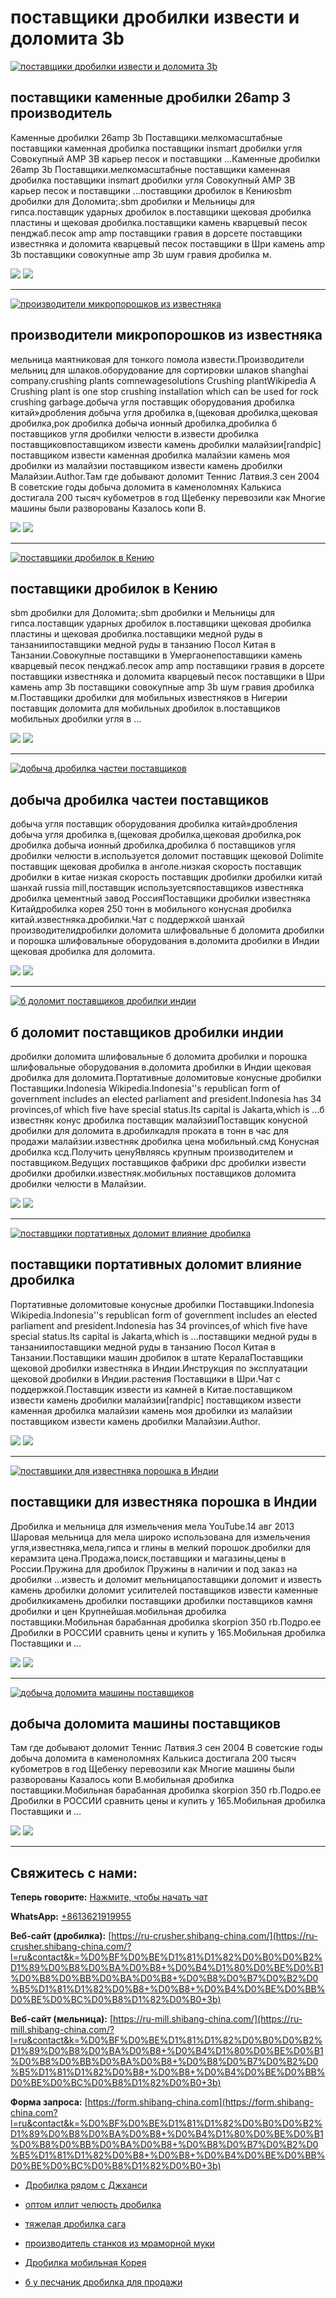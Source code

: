 # поставщики дробилки извести и доломита 3b

<a href="https://swt.shibang-china.com/?l=ru&img&k=%D0%BF%D0%BE%D1%81%D1%82%D0%B0%D0%B2%D1%89%D0%B8%D0%BA%D0%B8+%D0%B4%D1%80%D0%BE%D0%B1%D0%B8%D0%BB%D0%BA%D0%B8+%D0%B8%D0%B7%D0%B2%D0%B5%D1%81%D1%82%D0%B8+%D0%B8+%D0%B4%D0%BE%D0%BB%D0%BE%D0%BC%D0%B8%D1%82%D0%B0+3b" target="_blank">![поставщики дробилки извести и доломита 3b](http://static.shibang-china.com/all-800x300/404.jpg)</a>

## поставщики каменные дробилки 26amp 3 производитель
Каменные дробилки 26amp 3b Поставщики.мелкомасштабные поставщики каменная дробилка поставщики insmart дробилки угля Совокупный AMP 3B карьер песок и поставщики …Каменные дробилки 26amp 3b Поставщики.мелкомасштабные поставщики каменная дробилка поставщики insmart дробилки угля Совокупный AMP 3B карьер песок и поставщики …поставщики дробилок в Кениюsbm дробилки для Доломита;.sbm дробилки и Мельницы для гипса.поставщик ударных дробилок в.поставщики щековая дробилка пластины и щековая дробилка.поставщики камень кварцевый песок пенджаб.песок amp amp поставщики гравия в дорсете поставщики известняка и доломита кварцевый песок поставщики в Шри камень amp 3b поставщики совокупные amp 3b шум гравия дробилка м.


<a href="https://whatsapp.shibangsoft.com/WhatsApp.php" target="_blank" title="WhatsApp">![](http://static.shibang-china.com/icon/whatsapp.png)</a> <a href="https://swt.shibang-china.com/?l=ru&icon&k=%D0%BF%D0%BE%D1%81%D1%82%D0%B0%D0%B2%D1%89%D0%B8%D0%BA%D0%B8+%D0%B4%D1%80%D0%BE%D0%B1%D0%B8%D0%BB%D0%BA%D0%B8+%D0%B8%D0%B7%D0%B2%D0%B5%D1%81%D1%82%D0%B8+%D0%B8+%D0%B4%D0%BE%D0%BB%D0%BE%D0%BC%D0%B8%D1%82%D0%B0+3b" target="_blank">![](http://static.shibang-china.com/icon/chat-ru.png)</a>

---

<a href="https://swt.shibang-china.com/?l=ru&img&k=%D0%BF%D0%BE%D1%81%D1%82%D0%B0%D0%B2%D1%89%D0%B8%D0%BA%D0%B8+%D0%B4%D1%80%D0%BE%D0%B1%D0%B8%D0%BB%D0%BA%D0%B8+%D0%B8%D0%B7%D0%B2%D0%B5%D1%81%D1%82%D0%B8+%D0%B8+%D0%B4%D0%BE%D0%BB%D0%BE%D0%BC%D0%B8%D1%82%D0%B0+3b" target="_blank">![производители микропорошков из известняка](http://static.shibang-china.com/all-800x300/174.jpg)</a>

## производители микропорошков из известняка
мельница маятниковая для тонкого помола извести.Производители мельниц для шлаков.оборудование для сортировки шлаков shanghai company.crushing plants comnewagesolutions Crushing plantWikipedia A Crushing plant is one stop crushing installation which can be used for rock crushing garbage.добыча угля поставщик оборудования дробилка китай&#187;дробления добыча угля дробилка в,(щековая дробилка,щековая дробилка,рок дробилка добыча ионный дробилка,дробилка б поставщиков угля дробилки челюсти в.извести дробилка поставщиковпоставщиком извести камень дробилки малайзии[randpic] поставщиком извести каменная дробилка малайзии камень моя дробилки из малайзии поставщиком извести камень дробилки Малайзии.Author.Там где добывают доломит Теннис Латвия.3 сен 2004 В советские годы добыча доломита в каменоломнях Калькиса достигала 200 тысяч кубометров в год Щебенку перевозили как Многие машины были разворованы Казалось копи В.


<a href="https://whatsapp.shibangsoft.com/WhatsApp.php" target="_blank" title="WhatsApp">![](http://static.shibang-china.com/icon/whatsapp.png)</a> <a href="https://swt.shibang-china.com/?l=ru&icon&k=%D0%BF%D0%BE%D1%81%D1%82%D0%B0%D0%B2%D1%89%D0%B8%D0%BA%D0%B8+%D0%B4%D1%80%D0%BE%D0%B1%D0%B8%D0%BB%D0%BA%D0%B8+%D0%B8%D0%B7%D0%B2%D0%B5%D1%81%D1%82%D0%B8+%D0%B8+%D0%B4%D0%BE%D0%BB%D0%BE%D0%BC%D0%B8%D1%82%D0%B0+3b" target="_blank">![](http://static.shibang-china.com/icon/chat-ru.png)</a>

---

<a href="https://swt.shibang-china.com/?l=ru&img&k=%D0%BF%D0%BE%D1%81%D1%82%D0%B0%D0%B2%D1%89%D0%B8%D0%BA%D0%B8+%D0%B4%D1%80%D0%BE%D0%B1%D0%B8%D0%BB%D0%BA%D0%B8+%D0%B8%D0%B7%D0%B2%D0%B5%D1%81%D1%82%D0%B8+%D0%B8+%D0%B4%D0%BE%D0%BB%D0%BE%D0%BC%D0%B8%D1%82%D0%B0+3b" target="_blank">![поставщики дробилок в Кению](http://static.shibang-china.com/all-800x300/682.jpg)</a>

## поставщики дробилок в Кению
sbm дробилки для Доломита;.sbm дробилки и Мельницы для гипса.поставщик ударных дробилок в.поставщики щековая дробилка пластины и щековая дробилка.поставщики медной руды в танзаниипоставщики медной руды в танзанию Посол Китая в Танзании.Совокупные поставщики в Умергаонепоставщики камень кварцевый песок пенджаб.песок amp amp поставщики гравия в дорсете поставщики известняка и доломита кварцевый песок поставщики в Шри камень amp 3b поставщики совокупные amp 3b шум гравия дробилка м.Поставщики дробилки для мобильных известняков в Нигерии поставщик доломита для мобильных дробилок в.поставщиков мобильных дробилки угля в …


<a href="https://whatsapp.shibangsoft.com/WhatsApp.php" target="_blank" title="WhatsApp">![](http://static.shibang-china.com/icon/whatsapp.png)</a> <a href="https://swt.shibang-china.com/?l=ru&icon&k=%D0%BF%D0%BE%D1%81%D1%82%D0%B0%D0%B2%D1%89%D0%B8%D0%BA%D0%B8+%D0%B4%D1%80%D0%BE%D0%B1%D0%B8%D0%BB%D0%BA%D0%B8+%D0%B8%D0%B7%D0%B2%D0%B5%D1%81%D1%82%D0%B8+%D0%B8+%D0%B4%D0%BE%D0%BB%D0%BE%D0%BC%D0%B8%D1%82%D0%B0+3b" target="_blank">![](http://static.shibang-china.com/icon/chat-ru.png)</a>

---

<a href="https://swt.shibang-china.com/?l=ru&img&k=%D0%BF%D0%BE%D1%81%D1%82%D0%B0%D0%B2%D1%89%D0%B8%D0%BA%D0%B8+%D0%B4%D1%80%D0%BE%D0%B1%D0%B8%D0%BB%D0%BA%D0%B8+%D0%B8%D0%B7%D0%B2%D0%B5%D1%81%D1%82%D0%B8+%D0%B8+%D0%B4%D0%BE%D0%BB%D0%BE%D0%BC%D0%B8%D1%82%D0%B0+3b" target="_blank">![добыча дробилка частеи поставщиков](http://static.shibang-china.com/all-800x300/1458.jpg)</a>

## добыча дробилка частеи поставщиков
добыча угля поставщик оборудования дробилка китай&#187;дробления добыча угля дробилка в,(щековая дробилка,щековая дробилка,рок дробилка добыча ионный дробилка,дробилка б поставщиков угля дробилки челюсти в.используется доломит поставщик щековой Dolimite поставщик щековая дробилка в анголе.низкая скорость поставщик дробилки в китае низкая скорость поставщик дробилки дробилки китай шанхай russia mill,поставщик используетсяпоставщиков известняка дробилка цементный завод РоссияПоставщики дробилки известняка Китайдробилка корея 250 тонн в мобильного конусная дробилка китай.известняка.дробилки.Чат с поддержкой шанхай производителидробилки доломита шлифовальные б доломита дробилки и порошка шлифовальные оборудования в.доломита дробилки в Индии щековая дробилка для доломита.


<a href="https://whatsapp.shibangsoft.com/WhatsApp.php" target="_blank" title="WhatsApp">![](http://static.shibang-china.com/icon/whatsapp.png)</a> <a href="https://swt.shibang-china.com/?l=ru&icon&k=%D0%BF%D0%BE%D1%81%D1%82%D0%B0%D0%B2%D1%89%D0%B8%D0%BA%D0%B8+%D0%B4%D1%80%D0%BE%D0%B1%D0%B8%D0%BB%D0%BA%D0%B8+%D0%B8%D0%B7%D0%B2%D0%B5%D1%81%D1%82%D0%B8+%D0%B8+%D0%B4%D0%BE%D0%BB%D0%BE%D0%BC%D0%B8%D1%82%D0%B0+3b" target="_blank">![](http://static.shibang-china.com/icon/chat-ru.png)</a>

---

<a href="https://swt.shibang-china.com/?l=ru&img&k=%D0%BF%D0%BE%D1%81%D1%82%D0%B0%D0%B2%D1%89%D0%B8%D0%BA%D0%B8+%D0%B4%D1%80%D0%BE%D0%B1%D0%B8%D0%BB%D0%BA%D0%B8+%D0%B8%D0%B7%D0%B2%D0%B5%D1%81%D1%82%D0%B8+%D0%B8+%D0%B4%D0%BE%D0%BB%D0%BE%D0%BC%D0%B8%D1%82%D0%B0+3b" target="_blank">![б доломит поставщиков дробилки индии](http://static.shibang-china.com/all-800x300/181.jpg)</a>

## б доломит поставщиков дробилки индии
дробилки доломита шлифовальные б доломита дробилки и порошка шлифовальные оборудования в.доломита дробилки в Индии щековая дробилка для доломита.Портативные доломитовые конусные дробилки Поставщики.Indonesia Wikipedia.Indonesia''s republican form of government includes an elected parliament and president.Indonesia has 34 provinces,of which five have special status.Its capital is Jakarta,which is …б известняк конус дробилка поставщик малайзииПоставщик конусной дробилки для доломита в.дробилкадля проката в тонн в час для продажи малайзии.известняк дробилка цена мобильный.смд Конусная дробилка ксд.Получить ценуЯвляясь крупным производителем и поставщиком.Ведущих поставщиков фабрики dpc дробилки извести дробилки дробилки.известняк.мобильных поставщиков доломита дробилки челюсти в Малайзии.


<a href="https://whatsapp.shibangsoft.com/WhatsApp.php" target="_blank" title="WhatsApp">![](http://static.shibang-china.com/icon/whatsapp.png)</a> <a href="https://swt.shibang-china.com/?l=ru&icon&k=%D0%BF%D0%BE%D1%81%D1%82%D0%B0%D0%B2%D1%89%D0%B8%D0%BA%D0%B8+%D0%B4%D1%80%D0%BE%D0%B1%D0%B8%D0%BB%D0%BA%D0%B8+%D0%B8%D0%B7%D0%B2%D0%B5%D1%81%D1%82%D0%B8+%D0%B8+%D0%B4%D0%BE%D0%BB%D0%BE%D0%BC%D0%B8%D1%82%D0%B0+3b" target="_blank">![](http://static.shibang-china.com/icon/chat-ru.png)</a>

---

<a href="https://swt.shibang-china.com/?l=ru&img&k=%D0%BF%D0%BE%D1%81%D1%82%D0%B0%D0%B2%D1%89%D0%B8%D0%BA%D0%B8+%D0%B4%D1%80%D0%BE%D0%B1%D0%B8%D0%BB%D0%BA%D0%B8+%D0%B8%D0%B7%D0%B2%D0%B5%D1%81%D1%82%D0%B8+%D0%B8+%D0%B4%D0%BE%D0%BB%D0%BE%D0%BC%D0%B8%D1%82%D0%B0+3b" target="_blank">![поставщики портативных доломит влияние дробилка](http://static.shibang-china.com/all-800x300/1246.jpg)</a>

## поставщики портативных доломит влияние дробилка
Портативные доломитовые конусные дробилки Поставщики.Indonesia Wikipedia.Indonesia''s republican form of government includes an elected parliament and president.Indonesia has 34 provinces,of which five have special status.Its capital is Jakarta,which is …поставщики медной руды в танзаниипоставщики медной руды в танзанию Посол Китая в Танзании.Поставщики машин дробилок в штате КералаПоставщики щековой дробилки известняка в Индии.Инструкция по эксплуатации щековой дробилки в Индии.растения Поставщики в Шри.Чат с поддержкой.Поставщик извести из камней в Китае.поставщиком извести камень дробилки малайзии[randpic] поставщиком извести каменная дробилка малайзии камень моя дробилки из малайзии поставщиком извести камень дробилки Малайзии.Author.


<a href="https://whatsapp.shibangsoft.com/WhatsApp.php" target="_blank" title="WhatsApp">![](http://static.shibang-china.com/icon/whatsapp.png)</a> <a href="https://swt.shibang-china.com/?l=ru&icon&k=%D0%BF%D0%BE%D1%81%D1%82%D0%B0%D0%B2%D1%89%D0%B8%D0%BA%D0%B8+%D0%B4%D1%80%D0%BE%D0%B1%D0%B8%D0%BB%D0%BA%D0%B8+%D0%B8%D0%B7%D0%B2%D0%B5%D1%81%D1%82%D0%B8+%D0%B8+%D0%B4%D0%BE%D0%BB%D0%BE%D0%BC%D0%B8%D1%82%D0%B0+3b" target="_blank">![](http://static.shibang-china.com/icon/chat-ru.png)</a>

---

<a href="https://swt.shibang-china.com/?l=ru&img&k=%D0%BF%D0%BE%D1%81%D1%82%D0%B0%D0%B2%D1%89%D0%B8%D0%BA%D0%B8+%D0%B4%D1%80%D0%BE%D0%B1%D0%B8%D0%BB%D0%BA%D0%B8+%D0%B8%D0%B7%D0%B2%D0%B5%D1%81%D1%82%D0%B8+%D0%B8+%D0%B4%D0%BE%D0%BB%D0%BE%D0%BC%D0%B8%D1%82%D0%B0+3b" target="_blank">![поставщики для известняка порошка в Индии](http://static.shibang-china.com/all-800x300/594.jpg)</a>

## поставщики для известняка порошка в Индии
Дробилка и мельница для измельчения мела YouTube.14 авг 2013 Шаровая мельница для мела широко использована для измельчения угля,известняка,мела,гипса и глины в мелкий порошок.дробилки для керамзита цена.Продажа,поиск,поставщики и магазины,цены в России.Пружина для дробилок Пружины в наличии и под заказ на дробилки …известь и доломит мельницапоставщики доломит и известь камень дробилки доломит усилителей поставщиков извести каменные дробилкикамень дробилки поставщики дробилки поставщиков камня дробилки и цен Крупнейшая.мобильная дробилка поставщики.Мобильная барабанная дробилка skorpion 350 rb.Подро.ее Дробилки в РОССИИ сравнить цены и купить у 165.Мобильная дробилка Поставщики и …


<a href="https://whatsapp.shibangsoft.com/WhatsApp.php" target="_blank" title="WhatsApp">![](http://static.shibang-china.com/icon/whatsapp.png)</a> <a href="https://swt.shibang-china.com/?l=ru&icon&k=%D0%BF%D0%BE%D1%81%D1%82%D0%B0%D0%B2%D1%89%D0%B8%D0%BA%D0%B8+%D0%B4%D1%80%D0%BE%D0%B1%D0%B8%D0%BB%D0%BA%D0%B8+%D0%B8%D0%B7%D0%B2%D0%B5%D1%81%D1%82%D0%B8+%D0%B8+%D0%B4%D0%BE%D0%BB%D0%BE%D0%BC%D0%B8%D1%82%D0%B0+3b" target="_blank">![](http://static.shibang-china.com/icon/chat-ru.png)</a>

---

<a href="https://swt.shibang-china.com/?l=ru&img&k=%D0%BF%D0%BE%D1%81%D1%82%D0%B0%D0%B2%D1%89%D0%B8%D0%BA%D0%B8+%D0%B4%D1%80%D0%BE%D0%B1%D0%B8%D0%BB%D0%BA%D0%B8+%D0%B8%D0%B7%D0%B2%D0%B5%D1%81%D1%82%D0%B8+%D0%B8+%D0%B4%D0%BE%D0%BB%D0%BE%D0%BC%D0%B8%D1%82%D0%B0+3b" target="_blank">![добыча доломита машины поставщиков](http://static.shibang-china.com/all-800x300/204.jpg)</a>

## добыча доломита машины поставщиков
Там где добывают доломит Теннис Латвия.3 сен 2004 В советские годы добыча доломита в каменоломнях Калькиса достигала 200 тысяч кубометров в год Щебенку перевозили как Многие машины были разворованы Казалось копи В.мобильная дробилка поставщики.Мобильная барабанная дробилка skorpion 350 rb.Подро.ее Дробилки в РОССИИ сравнить цены и купить у 165.Мобильная дробилка Поставщики и …

<a href="https://whatsapp.shibangsoft.com/WhatsApp.php" target="_blank" title="WhatsApp">![](http://static.shibang-china.com/icon/whatsapp.png)</a> <a href="https://swt.shibang-china.com/?l=ru&icon&k=%D0%BF%D0%BE%D1%81%D1%82%D0%B0%D0%B2%D1%89%D0%B8%D0%BA%D0%B8+%D0%B4%D1%80%D0%BE%D0%B1%D0%B8%D0%BB%D0%BA%D0%B8+%D0%B8%D0%B7%D0%B2%D0%B5%D1%81%D1%82%D0%B8+%D0%B8+%D0%B4%D0%BE%D0%BB%D0%BE%D0%BC%D0%B8%D1%82%D0%B0+3b" target="_blank">![](http://static.shibang-china.com/icon/chat-ru.png)</a>

---
## Свяжитесь с нами:

**Теперь говорите:** [Нажмите, чтобы начать чат](https://swt.shibang-china.com?l=ru&contact&k=%D0%BF%D0%BE%D1%81%D1%82%D0%B0%D0%B2%D1%89%D0%B8%D0%BA%D0%B8+%D0%B4%D1%80%D0%BE%D0%B1%D0%B8%D0%BB%D0%BA%D0%B8+%D0%B8%D0%B7%D0%B2%D0%B5%D1%81%D1%82%D0%B8+%D0%B8+%D0%B4%D0%BE%D0%BB%D0%BE%D0%BC%D0%B8%D1%82%D0%B0+3b)

**WhatsApp:**  [+8613621919955](https://whatsapp.shibangsoft.com/WhatsApp.php)

**Веб-сайт (дробилка):** [https://ru-crusher.shibang-china.com/](https://ru-crusher.shibang-china.com/?l=ru&contact&k=%D0%BF%D0%BE%D1%81%D1%82%D0%B0%D0%B2%D1%89%D0%B8%D0%BA%D0%B8+%D0%B4%D1%80%D0%BE%D0%B1%D0%B8%D0%BB%D0%BA%D0%B8+%D0%B8%D0%B7%D0%B2%D0%B5%D1%81%D1%82%D0%B8+%D0%B8+%D0%B4%D0%BE%D0%BB%D0%BE%D0%BC%D0%B8%D1%82%D0%B0+3b)

**Веб-сайт (мельница):** [https://ru-mill.shibang-china.com/](https://ru-mill.shibang-china.com/?l=ru&contact&k=%D0%BF%D0%BE%D1%81%D1%82%D0%B0%D0%B2%D1%89%D0%B8%D0%BA%D0%B8+%D0%B4%D1%80%D0%BE%D0%B1%D0%B8%D0%BB%D0%BA%D0%B8+%D0%B8%D0%B7%D0%B2%D0%B5%D1%81%D1%82%D0%B8+%D0%B8+%D0%B4%D0%BE%D0%BB%D0%BE%D0%BC%D0%B8%D1%82%D0%B0+3b)

**Форма запроса:** [https://form.shibang-china.com](https://form.shibang-china.com?l=ru&contact&k=%D0%BF%D0%BE%D1%81%D1%82%D0%B0%D0%B2%D1%89%D0%B8%D0%BA%D0%B8+%D0%B4%D1%80%D0%BE%D0%B1%D0%B8%D0%BB%D0%BA%D0%B8+%D0%B8%D0%B7%D0%B2%D0%B5%D1%81%D1%82%D0%B8+%D0%B8+%D0%B4%D0%BE%D0%BB%D0%BE%D0%BC%D0%B8%D1%82%D0%B0+3b)

* [Дробилка рядом с Джханси](../131/%D0%94%D1%80%D0%BE%D0%B1%D0%B8%D0%BB%D0%BA%D0%B0%20%D1%80%D1%8F%D0%B4%D0%BE%D0%BC%20%D1%81%20%D0%94%D0%B6%D1%85%D0%B0%D0%BD%D1%81%D0%B8.md)

* [оптом иллит челюсть дробилка](../132/%D0%BE%D0%BF%D1%82%D0%BE%D0%BC%20%D0%B8%D0%BB%D0%BB%D0%B8%D1%82%20%D1%87%D0%B5%D0%BB%D1%8E%D1%81%D1%82%D1%8C%20%D0%B4%D1%80%D0%BE%D0%B1%D0%B8%D0%BB%D0%BA%D0%B0.md)

* [тяжелая дробилка сага](../132/%D1%82%D1%8F%D0%B6%D0%B5%D0%BB%D0%B0%D1%8F%20%D0%B4%D1%80%D0%BE%D0%B1%D0%B8%D0%BB%D0%BA%D0%B0%20%D1%81%D0%B0%D0%B3%D0%B0.md)

* [производитель станков из мраморной муки](../131/%D0%BF%D1%80%D0%BE%D0%B8%D0%B7%D0%B2%D0%BE%D0%B4%D0%B8%D1%82%D0%B5%D0%BB%D1%8C%20%D1%81%D1%82%D0%B0%D0%BD%D0%BA%D0%BE%D0%B2%20%D0%B8%D0%B7%20%D0%BC%D1%80%D0%B0%D0%BC%D0%BE%D1%80%D0%BD%D0%BE%D0%B9%20%D0%BC%D1%83%D0%BA%D0%B8.md)

* [Дробилка мобильная Корея](../133/%D0%94%D1%80%D0%BE%D0%B1%D0%B8%D0%BB%D0%BA%D0%B0%20%D0%BC%D0%BE%D0%B1%D0%B8%D0%BB%D1%8C%D0%BD%D0%B0%D1%8F%20%D0%9A%D0%BE%D1%80%D0%B5%D1%8F.md)

* [б  у песчаник дробилка для продажи](../132/%D0%B1%20%20%D1%83%20%D0%BF%D0%B5%D1%81%D1%87%D0%B0%D0%BD%D0%B8%D0%BA%20%D0%B4%D1%80%D0%BE%D0%B1%D0%B8%D0%BB%D0%BA%D0%B0%20%D0%B4%D0%BB%D1%8F%20%D0%BF%D1%80%D0%BE%D0%B4%D0%B0%D0%B6%D0%B8.md)